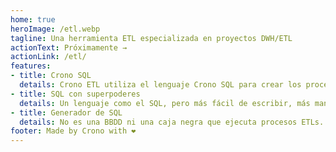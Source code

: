 ```yaml
---
home: true
heroImage: /etl.webp
tagline: Una herramienta ETL especializada en proyectos DWH/ETL
actionText: Próximamente →
actionLink: /etl/
features:
- title: Crono SQL
  details: Crono ETL utiliza el lenguaje Crono SQL para crear los procesos de carga de un DWH.🛠️
- title: SQL con superpoderes
  details: Un lenguaje como el SQL, pero más fácil de escribir, más mantenible y más escalable. ❤️
- title: Generador de SQL
  details: No es una BBDD ni una caja negra que ejecuta procesos ETLs. Crono SQL es nada más (y nada menos) un generador de código SQL. 🥇
footer: Made by Crono with ❤️
---
```


